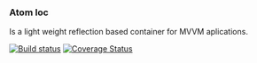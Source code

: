 ### Atom Ioc 

Is a light weight reflection based container for MVVM aplications.

[![Build status](https://ci.appveyor.com/api/projects/status/0720k9d597h0e39f?svg=true)](https://ci.appveyor.com/project/ipjohnson/atomioc) [![Coverage Status](https://coveralls.io/repos/github/ipjohnson/AtomIoc/badge.svg?branch=master)](https://coveralls.io/github/ipjohnson/AtomIoc?branch=master)

